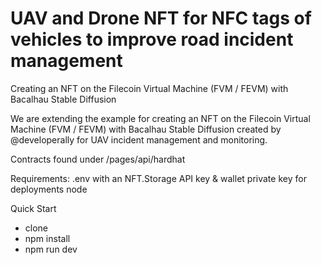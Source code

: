 # UAV and Drone NFT for NFC tags of vehicles to improve road incident management
Creating an NFT on the Filecoin Virtual Machine (FVM / FEVM) with Bacalhau Stable Diffusion

We are extending the example for creating an NFT on the Filecoin Virtual Machine (FVM / FEVM) with Bacalhau Stable Diffusion created by @developerally for UAV incident management and monitoring.


Contracts found under /pages/api/hardhat

Requirements:
.env with an NFT.Storage API key & wallet private key for deployments
node

Quick Start
- clone
- npm install
- npm run dev
